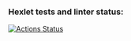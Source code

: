 ### Hexlet tests and linter status:
[![Actions Status](https://github.com/Vetal-Viktorovich/qa-engineer-project-84/actions/workflows/hexlet-check.yml/badge.svg)](https://github.com/Vetal-Viktorovich/qa-engineer-project-84/actions)